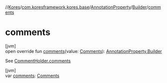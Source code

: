 //[Kores](../../../../index.md)/[com.koresframework.kores.base](../../index.md)/[AnnotationProperty](../index.md)/[Builder](index.md)/[comments](comments.md)

# comments

[jvm]\
open override fun [comments](comments.md)(value: [Comments](../../../com.koresframework.kores.base.comment/-comments/index.md)): [AnnotationProperty.Builder](index.md)

See [CommentHolder.comments](../../../com.koresframework.kores.base.comment/-comment-holder/comments.md)

[jvm]\
var [comments](comments.md): [Comments](../../../com.koresframework.kores.base.comment/-comments/index.md)
